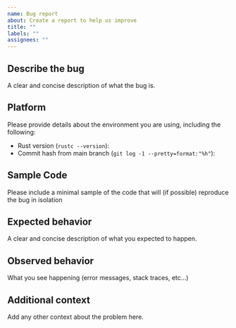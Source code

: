 ```yaml
---
name: Bug report
about: Create a report to help us improve
title: ""
labels: ""
assignees: ""
---
```


## Describe the bug

A clear and concise description of what the bug is.

## Platform

Please provide details about the environment you are using, including the following:

- Rust version (`rustc --version`):
- Commit hash from main branch (`git log -1 --pretty=format:"%h"`):

## Sample Code

Please include a minimal sample of the code that will (if possible) reproduce the bug in isolation

## Expected behavior

A clear and concise description of what you expected to happen.

## Observed behavior

What you see happening (error messages, stack traces, etc...)

## Additional context

Add any other context about the problem here.